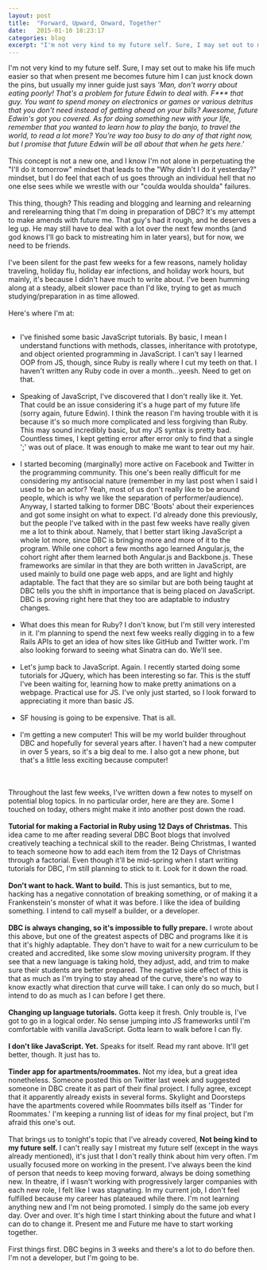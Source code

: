 ```yaml
---
layout: post
title:  "Forward, Upward, Onward, Together"
date:   2015-01-10 18:23:17
categories: blog
excerpt: "I'm not very kind to my future self. Sure, I may set out to make his life much easier so that when present me becomes future him I can just knock down the pins, but usually my inner guide just says <em>'Man, don't worry about eating poorly! That's a problem for future Edwin to deal with. F*** that guy. You want to spend money on electronics or games or various detritus that you don't need instead of getting ahead on your bills? Awesome, future Edwin's got you covered. As for doing something new with your life, remember that you wanted to learn how to play the banjo, to travel the world, to read a lot more? You're way too busy to do any of that right now, but I promise that future Edwin will be all about that when he gets here."
---
```


I'm not very kind to my future self. Sure, I may set out to make his life much easier so that when present me becomes future him I can just knock down the pins, but usually my inner guide just says <em>'Man, don't worry about eating poorly! That's a problem for future Edwin to deal with. F*** that guy. You want to spend money on electronics or games or various detritus that you don't need instead of getting ahead on your bills? Awesome, future Edwin's got you covered. As for doing something new with your life, remember that you wanted to learn how to play the banjo, to travel the world, to read a lot more? You're way too busy to do any of that right now, but I promise that future Edwin will be all about that when he gets here.'</em>
<br/>
<br/>
This concept is not a new one, and I know I'm not alone in perpetuating the "I'll do it tomorrow" mindset that leads to the "Why didn't I do it yesterday?" mindset, but I do feel that each of us goes through an individual hell that no one else sees while we wrestle with our "coulda woulda shoulda" failures.
<br/>
<br/>
This thing, though? This reading and blogging and learning and relearning and rerelearning thing that I'm doing in preparation of DBC? It's my attempt to make amends with future me. That guy's had it rough, and he deserves a leg up. He may still have to deal with a lot over the next few months (and god knows I'll go back to mistreating him in later years), but for now, we need to be friends.
<br/>
<br/>
I've been silent for the past few weeks for a few reasons, namely holiday traveling, holiday flu, holiday ear infections, and holiday work hours, but mainly, it's because I didn't have much to write about. I've been humming along at a steady, albeit slower pace than I'd like, trying to get as much studying/preparation in as time allowed.
<br/>
<br/>
Here's where I'm at:
<br/>
<br/>
<ul>
	<li>I've finished some basic JavaScript tutorials. By basic, I mean I understand functions with methods, classes, inheritance with prototype, and object oriented programming in JavaScript. I can't say I learned OOP from JS, though, since Ruby is really where I cut my teeth on that. I haven't written any Ruby code in over a month...yeesh. Need to get on that.</li>
<br/>
	<li>Speaking of JavaScript, I've discovered that I don't really like it. Yet. That could be an issue considering it's a huge part of my future life (sorry again, future Edwin). I think the reason I'm having trouble with it is because it's so much more complicated and less forgiving than Ruby. This may sound incredibly basic, but my JS syntax is pretty bad. Countless times, I kept getting error after error only to find that a single ';' was out of place. It was enough to make me want to tear out my hair.</li>
<br/>
	<li>I started becoming (marginally) more active on Facebook and Twitter in the programming community. This one's been really difficult for me considering my antisocial nature (remember in my last post when I said I used to be an actor? Yeah, most of us don't really like to be around people, which is why we like the separation of performer/audience). Anyway, I started talking to former DBC 'Boots' about their experiences and got some insight on what to expect. I'd already done this previously, but the people I've talked with in the past few weeks have really given me a lot to think about. Namely, that I better start liking JavaScript a whole lot more, since DBC is bringing more and more of it to the program. While one cohort a few months ago learned Angular.js, the cohort right after them learned both Angular.js and Backbone.js. These frameworks are similar in that they are both written in JavaScript, are used mainly to build one page web apps, and are light and highly adaptable. The fact that they are so similar but are both being taught at DBC tells you the shift in importance that is being placed on JavaScript. DBC is proving right here that they too are adaptable to industry changes.</li>
<br/>
	<li>What does this mean for Ruby? I don't know, but I'm still very interested in it. I'm planning to spend the next few weeks really digging in to a few Rails APIs to get an idea of how sites like GitHub and Twitter work. I'm also looking forward to seeing what Sinatra can do. We'll see.</li>
<br/>
	<li>Let's jump back to JavaScript. Again. I recently started doing some tutorials for JQuery, which has been interesting so far. This is the stuff I've been waiting for, learning how to make pretty animations on a webpage. Practical use for JS. I've only just started, so I look forward to appreciating it more than basic JS.</li>
<br/>
	<li>SF housing is going to be expensive. That is all.</li>
<br/>
	<li>I'm getting a new computer! This will be my world builder throughout DBC and hopefully for several years after. I haven't had a new computer in over 5 years, so it's a big deal to me. I also got a new phone, but that's a little less exciting because computer!</li>
</ul>
<br/>
<br/>
Throughout the last few weeks, I've written down a few notes to myself on potential blog topics. In no particular order, here are they are. Some I touched on today, others might make it into another post down the road.
<br/>
<br/>
<strong>Tutorial for making a Factorial in Ruby using 12 Days of Christmas.</strong> This idea came to me after reading several DBC Boot blogs that involved creatively teaching a technical skill to the reader. Being Christmas, I wanted to teach someone how to add each item from the 12 Days of Christmas through a factorial. Even though it'll be mid-spring when I start writing tutorials for DBC, I'm still planning to stick to it. Look for it down the road.
<br/>
<br/>
<strong>Don't want to hack. Want to build.</strong> This is just semantics, but to me, hacking has a negative connotation of breaking something, or of making it a Frankenstein's monster of what it was before. I like the idea of building something. I intend to call myself a builder, or a developer.
<br/>
<br/>
<strong>DBC is always changing, so it's impossible to fully prepare.</strong> I wrote about this above, but one of the greatest aspects of DBC and programs like it is that it's highly adaptable. They don't have to wait for a new curriculum to be created and accredited, like some slow moving university program. If they see that a new language is taking hold, they adjust, add, and trim to make sure their students are better prepared. The negative side effect of this is that as much as I'm trying to stay ahead of the curve, there's no way to know exactly what direction that curve will take. I can only do so much, but I intend to do as much as I can before I get there.
<br/>
<br/>
<strong>Changing up language tutorials.</strong> Gotta keep it fresh. Only trouble is, I've got to go in a logical order. No sense jumping into JS frameworks until I'm comfortable with vanilla JavaScript. Gotta learn to walk before I can fly.
<br/>
<br/>
<strong>I don't like JavaScript. Yet.</strong> Speaks for itself. Read my rant above. It'll get better, though. It just has to.
<br/>
<br/>
<strong>Tinder app for apartments/roommates.</strong> Not my idea, but a great idea nonetheless. Someone posted this on Twitter last week and suggested someone in DBC create it as part of  their final project. I fully agree, except that it apparently already exists in several forms. Skylight and Doorsteps have the apartments covered while Roommates bills itself as 'Tinder for Roommates.' I'm keeping a running list of ideas for my final project, but I'm afraid this one's out.
<br/>
<br/>
That brings us to tonight's topic that I've already covered, <strong>Not being kind to my future self.</strong> I can't really say I mistreat my future self (except in the ways already mentioned), it's just that I don't really think about him very often. I'm usually focused more on working in the present. I've always been the kind of person that needs to keep moving forward, always be doing something new. In theatre, if I wasn't working with progressively larger companies with each new role, I felt like I was stagnating. In my current job, I don't feel fulfilled because my career has plateaued while there. I'm not learning anything new and I'm not being promoted. I simply do the same job every day. Over and over. It's high time I start thinking about the future and what I can do to change it. Present me and Future me have to start working together.
<br/>
<br/>
First things first. DBC begins in 3 weeks and there's a lot to do before then. I'm not a developer, but I'm going to be.